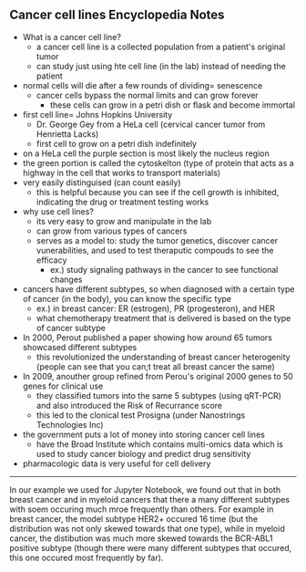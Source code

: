 ## Cancer cell lines Encyclopedia Notes
- What is a cancer cell line?
  - a cancer cell line is a collected population from a patient's original tumor
  - can study just using hte cell line (in the lab) instead of needing the patient
- normal cells will die after a few rounds of dividing= senescence
  - cancer cells bypass the normal limits and can grow forever
    - these cells can grow in a petri dish or flask and become immortal
- first cell line= Johns Hopkins University
  - Dr. George Gey from a HeLa cell (cervical cancer tumor from Henrietta Lacks)
  - first cell to grow on a petri dish indefinitely
- on a HeLa cell the purple section is most likely the nucleus region
- the green portion is called the cytoskelton (type of protein that acts as a highway in the cell that works to transport materials)
- very easily distinguised (can count easily) 
  - this is helpful because you can see if the cell growth is inhibited, indicating the drug or treatment testing works
- why use cell lines?
  - its very easy to grow and manipulate in the lab
  - can grow from various types of cancers
  - serves as a model to: study the tumor genetics, discover cancer vunerabilities, and used to test theraputic compouds to see the efficacy
    - ex.) study signaling pathways in the cancer to see functional changes
- cancers have different subtypes, so when diagnosed with a certain type of cancer (in the body), you can know the specific type
  - ex.) in breast cancer: ER (estrogen), PR (progesteron), and HER 
  - what chemotherapy treatment that is delivered is based on the type of cancer subtype
- In 2000, Perout published a paper showing how around 65 tumors showcased different subtypes
  - this revolutionized the understanding of breast cancer heterogenity (people can see that you can;t treat all breast cancer the same)
- In 2009, anouther group refined from Perou's original 2000 genes to 50 genes for clinical use
  - they classified tumors into the same 5 subtypes (using qRT-PCR) and also introduced the Risk of Recurrance score
  - this led to the clonical test Prosigna (under Nanostrings Technologies Inc)
- the government puts a lot of money into storing cancer cell lines
  - have the Broad Institute which contains multi-omics data which is used to study cancer biology and predict drug sensitivity
- pharmacologic data is very useful for cell delivery
--------------------
In our example we used for Jupyter Notebook, we found out that in both breast cancer and in myeloid cancers that there a many different subtypes with soem occuring much mroe frequently than others. For example in breast cancer, the model subtype HER2+ occured 16 time (but the distribution was not only skewed towards that one type), while in myeloid cancer, the distibution was much more skewed towards the BCR-ABL1 positive subtype (though there were many different subtypes that occured, this one occured most frequently by far).
